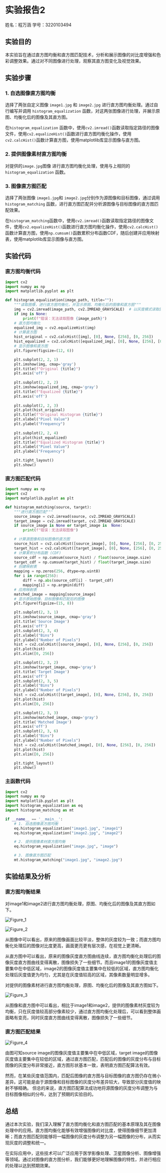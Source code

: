 # 实验报告2

姓名：程万涵	学号：3220103494

## 实验目的

本实验旨在通过直方图均衡和直方图匹配技术，分析和展示图像的对比度增强和色彩调整效果。通过对不同图像进行处理，观察其直方图变化及视觉效果。

## 实验步骤

### 1. 自选图像直方图均衡

选择了两张自定义图像 `image1.jpg` 和 `image2.jpg` 进行直方图均衡处理。通过自行编写并调用 `histogram_equalization` 函数，对这两张图像进行处理，并展示原图、均衡化后的图像及其直方图。

在`histogram_equalization` 函数中，使用`cv2.imread()`函数读取指定路径的图像文件，使用`cv2.equalizeHist()`函数进行直方图均衡化操作，使用`cv2.calcHist()`函数计算直方图，使用matplotlib库显示图像与直方图。

### 2. 提供图像素材直方图均衡

对提供的`image.jpg`图像 进行直方图均衡化处理，使用与上相同的 `histogram_equalization` 函数。

### 3. 图像直方图匹配

选择了两张图像 `image1.jpg`和 `image2.jpg`分别作为源图像和目标图像，通过调用 `histogram_matching` 函数，进行直方图匹配并分析源图像与目标图像的直方图匹配效果。

在`histogram_matching`函数中，使用`cv2.imread()`函数读取指定路径的图像文件，使用`cv2.equalizeHist()`函数进行直方图均衡化操作，使用`cv2.calcHist()`函数计算直方图，使用`np.cumsum()`函数累积分布函数CDF，随后创建并应用映射表，使用matplotlib库显示图像与直方图。

## 实验代码

### 直方图均衡代码

```python
import cv2
import numpy as np
import matplotlib.pyplot as plt

def histogram_equalization(image_path, title=""):
    """读取图像，进行直方图均衡化，并显示原图、均衡化后的图像和直方图"""
    img = cv2.imread(image_path, cv2.IMREAD_GRAYSCALE)  # 以灰度模式读取图像
    if img is None:
        print(f"错误：无法读取图像 {image_path}")
    # 直方图均衡化
    equalized_img = cv2.equalizeHist(img)
    # 计算直方图
    hist_original = cv2.calcHist([img], [0], None, [256], [0, 256])
    hist_equalized = cv2.calcHist([equalized_img], [0], None, [256], [0, 256])
    # 显示图像和直方图
    plt.figure(figsize=(12, 6))

    plt.subplot(2, 2, 1)
    plt.imshow(img, cmap='gray')
    plt.title(f"Original {title}")
    plt.axis('off')
    
    plt.subplot(2, 2, 2)
    plt.imshow(equalized_img, cmap='gray')
    plt.title(f"Equalized {title}")
    plt.axis('off')
    
    plt.subplot(2, 2, 3)
    plt.plot(hist_original)
    plt.title(f"Original Histogram {title}")
    plt.xlabel("Pixel Value")
    plt.ylabel("Frequency")
    
    plt.subplot(2, 2, 4)
    plt.plot(hist_equalized)
    plt.title(f"Equalized Histogram {title}")
    plt.xlabel("Pixel Value")
    plt.ylabel("Frequency")

    plt.tight_layout()
    plt.show()
```

### 直方图匹配代码

```python
import numpy as np
import cv2
import matplotlib.pyplot as plt

def histogram_matching(source, target):
    """进行直方图匹配"""
    source_image = cv2.imread(source, cv2.IMREAD_GRAYSCALE)
    target_image = cv2.imread(target, cv2.IMREAD_GRAYSCALE)
    if source_image is None or target_image is  None:
        print(f"错误：无法读取图像")

    # 计算源图像和目标图像的直方图
    source_hist = cv2.calcHist([source_image], [0], None, [256], [0, 256])
    target_hist = cv2.calcHist([target_image], [0], None, [256], [0, 256])
    # 计算累积分布函数 (CDF)
    source_cdf = np.cumsum(source_hist) / float(source_image.size)
    target_cdf = np.cumsum(target_hist) / float(target_image.size)
    # 创建映射表
    mapping = np.zeros(256, dtype=np.uint8)
    for i in range(256):
        diff = np.abs(source_cdf[i] - target_cdf)
        mapping[i] = np.argmin(diff)
    # 应用映射表
    matched_image = mapping[source_image]
    # 显示原始图像、目标图像和匹配后的图像
    plt.figure(figsize=(15, 8))

    plt.subplot(2, 3, 1)
    plt.imshow(source_image, cmap='gray')
    plt.title('Source Image')
    plt.axis('off')
    plt.subplot(2, 3, 4)
    plt.xlabel("Bins")
    plt.ylabel("Number of Pixels")
    hist = cv2.calcHist([source_image], [0], None, [256], [0, 256])
    plt.plot(hist)
    plt.xlim([0, 256])

    plt.subplot(2, 3, 2)
    plt.imshow(target_image, cmap='gray')
    plt.title('Target Image')
    plt.axis('off')
    plt.subplot(2, 3, 5)
    plt.xlabel("Bins")
    plt.ylabel("Number of Pixels")
    hist = cv2.calcHist([target_image], [0], None, [256], [0, 256])
    plt.plot(hist)
    plt.xlim([0, 256])

    plt.subplot(2, 3, 3)
    plt.imshow(matched_image, cmap='gray')
    plt.title('Matched Image')
    plt.axis('off')
    plt.subplot(2, 3, 6)
    plt.xlabel("Bins")
    plt.ylabel("Number of Pixels")
    hist = cv2.calcHist([matched_image], [0], None, [256], [0, 256])
    plt.plot(hist)
    plt.xlim([0, 256])

    plt.tight_layout()
    plt.show()
```

### 主函数代码

```python
import cv2
import numpy as np
import matplotlib.pyplot as plt
import histogram_equalization as eq
import histogram_matching as mt

if __name__ == '__main__':
    # 1. 自选图像直方图均衡
    eq.histogram_equalization("image1.jpg", "image1")
    eq.histogram_equalization("image2.jpg", "image2")

    # 2. 提供图像素材直方图均衡
    eq.histogram_equalization("image.jpg", "image")

    # 3. 图像直方图匹配
    mt.histogram_matching("image1.jpg", "image2.jpg")
```

## 实验结果及分析

### 直方图均衡结果

对image1和image2进行直方图均衡处理，原图、均衡化后的图像及其直方图如下。

![Figure_1](./pics/Figure_1.png)

![Figure_2](./pics/Figure_2.png)

从图像中可以看出，原来的图像画面比较平淡，整体的灰度较为一致；而直方图均衡化处理后的图像对比度更高，画面更亮更有层次感，在视觉上更清晰。

从直方图中可以看出，原来的图像灰度直方图曲线连续，直方图均衡化处理后的图像灰度直方图曲线变得离散，图像损失了一些细节。而且image1的图像灰度值主要集中在中低区域，image2的图像灰度值主要集中在较低的区域，直方图均衡化处理后灰度值更为均匀，尤其是在灰度值较高的区域，其像素数量明显增多。

对提供的图像素材进行直方图均衡处理，原图、均衡化后的图像及其直方图如下。

![Figure_3](./pics/Figure_3.png)

从图像和直方图中可以看出，相比于image1和image2，提供的图像素材灰度较为均衡，只在灰度值较高部分像素较少，通过直方图均衡化处理后，可以看到整体画面略有变亮，同时灰度直方图曲线变得离散，图像损失了一些细节。

### 直方图匹配结果

![Figure_4](./pics/Figure_4.png)

由图可知source image的图像灰度值主要集中在中低区域，target image的图像灰度值主要集中在较低的区域，通过直方图匹配，匹配后的图像的灰度分布与目标图像的灰度分布非常接近，直方图形状基本一致，表明直方图匹配算法有效。 

然而，在某些灰度值范围内，匹配后图像的直方图与目标图像的直方图仍存在微小差异。这可能是由于源图像和目标图像的灰度分布差异较大，导致部分灰度值的映射不够精确。 但总的来说，直方图匹配算法成功地将源图像的灰度分布调整为与目标图像相似的分布，达到了预期的实验目的。

## 总结

通过本次实验，我们深入理解了直方图均衡化和直方图匹配的基本原理及其在图像处理中的应用。直方图均衡化能够有效增强图像的对比度，使得图像细节更加清晰；而直方图匹配则能够将一幅图像的灰度分布调整为另一幅图像的分布，从而实现灰度的调整和统一。

在实际应用中，这些技术可以广泛应用于医学影像处理、卫星图像分析、图像增强等领域。通过对图像的直方图分析，我们能够更好地理解图像的特性，并进行相应的处理以达到预期效果。